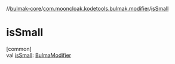 //[bulmak-core](../../index.md)/[com.mooncloak.kodetools.bulmak.modifier](index.md)/[isSmall](is-small.md)

# isSmall

[common]\
val [isSmall](is-small.md): [BulmaModifier](-bulma-modifier/index.md)
